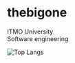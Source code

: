 <h1>thebigone</h1>
ITMO University<br>
Software engineering 
<br>

![Top Langs](https://github-readme-stats.vercel.app/api/top-langs/?username=0blto&theme=codeSTACKr)
